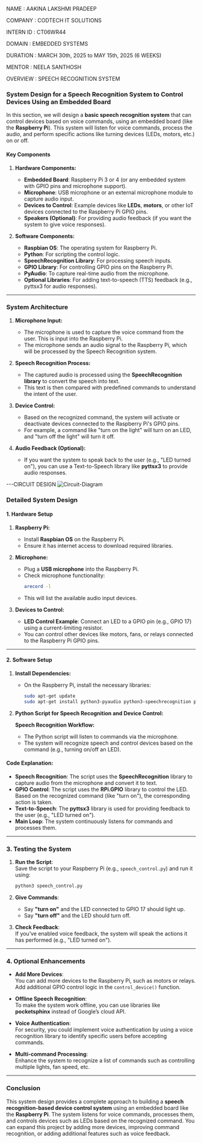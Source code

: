 NAME : AAKINA LAKSHMI PRADEEP

COMPANY : CODTECH IT SOLUTIONS

INTERN ID : CT06WR44

DOMAIN : EMBEDDED SYSTEMS

DURATION : MARCH 30th, 2025 to MAY 15th, 2025 (6 WEEKS)

MENTOR : NEELA SANTHOSH

OVERVIEW : SPEECH RECOGNITION SYSTEM


### **System Design for a Speech Recognition System to Control Devices Using an Embedded Board**

In this section, we will design a **basic speech recognition system** that can control devices based on voice commands, using an embedded board (like the **Raspberry Pi**). This system will listen for voice commands, process the audio, and perform specific actions like turning devices (LEDs, motors, etc.) on or off.

#### **Key Components**

1. **Hardware Components:**
   - **Embedded Board**: Raspberry Pi 3 or 4 (or any embedded system with GPIO pins and microphone support).
   - **Microphone**: USB microphone or an external microphone module to capture audio input.
   - **Devices to Control**: Example devices like **LEDs**, **motors**, or other IoT devices connected to the Raspberry Pi GPIO pins.
   - **Speakers (Optional)**: For providing audio feedback (if you want the system to give voice responses).

2. **Software Components:**
   - **Raspbian OS**: The operating system for Raspberry Pi.
   - **Python**: For scripting the control logic.
   - **SpeechRecognition Library**: For processing speech inputs.
   - **GPIO Library**: For controlling GPIO pins on the Raspberry Pi.
   - **PyAudio**: To capture real-time audio from the microphone.
   - **Optional Libraries**: For adding text-to-speech (TTS) feedback (e.g., pyttsx3 for audio responses).

---

### **System Architecture**

1. **Microphone Input:**
   - The microphone is used to capture the voice command from the user. This is input into the Raspberry Pi.
   - The microphone sends an audio signal to the Raspberry Pi, which will be processed by the Speech Recognition system.

2. **Speech Recognition Process:**
   - The captured audio is processed using the **SpeechRecognition library** to convert the speech into text.
   - This text is then compared with predefined commands to understand the intent of the user.

3. **Device Control:**
   - Based on the recognized command, the system will activate or deactivate devices connected to the Raspberry Pi's GPIO pins.
   - For example, a command like "turn on the light" will turn on an LED, and "turn off the light" will turn it off.

4. **Audio Feedback (Optional):**
   - If you want the system to speak back to the user (e.g., "LED turned on"), you can use a Text-to-Speech library like **pyttsx3** to provide audio responses.

---CIRCUIT DESIGN
![Circuit-Diagram](https://github.com/user-attachments/assets/5c35b603-ec9b-4981-aa22-8a0809973f0d)

   
### **Detailed System Design**

#### **1. Hardware Setup**

1. **Raspberry Pi:**
   - Install **Raspbian OS** on the Raspberry Pi.
   - Ensure it has internet access to download required libraries.
   
2. **Microphone:**
   - Plug a **USB microphone** into the Raspberry Pi.
   - Check microphone functionality:
     ```bash
     arecord -l
     ```
   - This will list the available audio input devices.

3. **Devices to Control:**
   - **LED Control Example**: Connect an LED to a GPIO pin (e.g., GPIO 17) using a current-limiting resistor.
   - You can control other devices like motors, fans, or relays connected to the Raspberry Pi GPIO pins.

---

#### **2. Software Setup**

1. **Install Dependencies:**
   - On the Raspberry Pi, install the necessary libraries:
     ```bash
     sudo apt-get update
     sudo apt-get install python3-pyaudio python3-speechrecognition python3-gpiozero python3-pyttsx3
     ```

2. **Python Script for Speech Recognition and Device Control:**

   **Speech Recognition Workflow:**
   - The Python script will listen to commands via the microphone.
   - The system will recognize speech and control devices based on the command (e.g., turning on/off an LED).

   
#### **Code Explanation**:

- **Speech Recognition**: The script uses the **SpeechRecognition** library to capture audio from the microphone and convert it to text.
- **GPIO Control**: The script uses the **RPi.GPIO** library to control the LED. Based on the recognized command (like "turn on"), the corresponding action is taken.
- **Text-to-Speech**: The **pyttsx3** library is used for providing feedback to the user (e.g., "LED turned on").
- **Main Loop**: The system continuously listens for commands and processes them.

---

### **3. Testing the System**

1. **Run the Script**:  
   Save the script to your Raspberry Pi (e.g., `speech_control.py`) and run it using:
   ```bash
   python3 speech_control.py
   ```

2. **Give Commands**:
   - Say **"turn on"** and the LED connected to GPIO 17 should light up.
   - Say **"turn off"** and the LED should turn off.

3. **Check Feedback**:  
   If you’ve enabled voice feedback, the system will speak the actions it has performed (e.g., "LED turned on").

---

### **4. Optional Enhancements**

- **Add More Devices**:  
   You can add more devices to the Raspberry Pi, such as motors or relays. Add additional GPIO control logic in the `control_device()` function.

- **Offline Speech Recognition**:  
   To make the system work offline, you can use libraries like **pocketsphinx** instead of Google’s cloud API.

- **Voice Authentication**:  
   For security, you could implement voice authentication by using a voice recognition library to identify specific users before accepting commands.

- **Multi-command Processing**:  
   Enhance the system to recognize a list of commands such as controlling multiple lights, fan speed, etc.

---

### **Conclusion**

This system design provides a complete approach to building a **speech recognition-based device control system** using an embedded board like the **Raspberry Pi**. The system listens for voice commands, processes them, and controls devices such as LEDs based on the recognized command. You can expand this project by adding more devices, improving command recognition, or adding additional features such as voice feedback.
